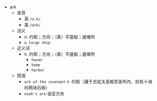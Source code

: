 - ark
  - 发音
    - 英 `/ɑːk/`
    - 美 `/ɑrk/`
  - 词义
    - n. 约柜；方舟；（美）平底船；避难所
    - `a large ship`
  - 近义词
    - n. 约柜；方舟；（美）平底船；避难所
      - `haven`
      - `home`
      - `harbor`
  - 短语
    - `ark of the covenant` n. 约柜（藏于古犹太圣殿至圣所内、刻有十诫的两块石板） 
    - `noah's ark` 诺亚方舟 
